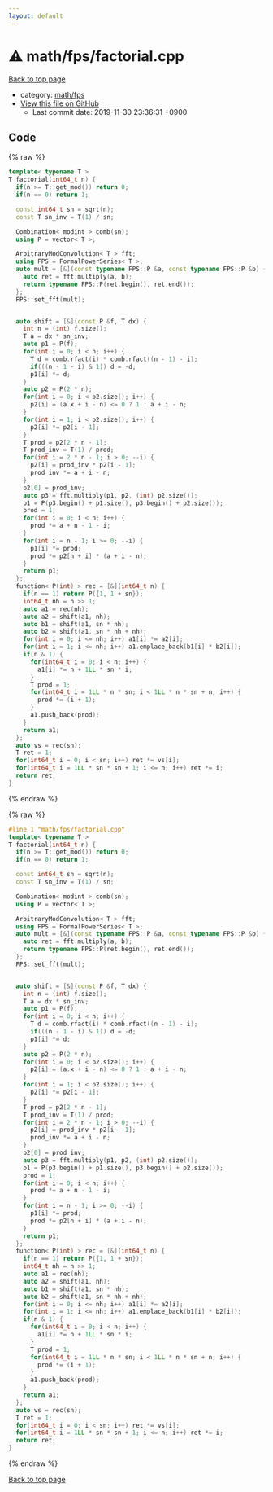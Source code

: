 ```yaml
---
layout: default
---
```


<!-- mathjax config similar to math.stackexchange -->
<script type="text/javascript" async
  src="https://cdnjs.cloudflare.com/ajax/libs/mathjax/2.7.5/MathJax.js?config=TeX-MML-AM_CHTML">
</script>
<script type="text/x-mathjax-config">
  MathJax.Hub.Config({
    TeX: { equationNumbers: { autoNumber: "AMS" }},
    tex2jax: {
      inlineMath: [ ['$','$'] ],
      processEscapes: true
    },
    "HTML-CSS": { matchFontHeight: false },
    displayAlign: "left",
    displayIndent: "2em"
  });
</script>

<script type="text/javascript" src="https://cdnjs.cloudflare.com/ajax/libs/jquery/3.4.1/jquery.min.js"></script>
<script src="https://cdn.jsdelivr.net/npm/jquery-balloon-js@1.1.2/jquery.balloon.min.js" integrity="sha256-ZEYs9VrgAeNuPvs15E39OsyOJaIkXEEt10fzxJ20+2I=" crossorigin="anonymous"></script>
<script type="text/javascript" src="../../../assets/js/copy-button.js"></script>
<link rel="stylesheet" href="../../../assets/css/copy-button.css" />


# :warning: math/fps/factorial.cpp

<a href="../../../index.html">Back to top page</a>

* category: <a href="../../../index.html#1201bfd5f7a5d1c5bfa65e9be4237f63">math/fps</a>
* <a href="{{ site.github.repository_url }}/blob/master/math/fps/factorial.cpp">View this file on GitHub</a>
    - Last commit date: 2019-11-30 23:36:31 +0900




## Code

<a id="unbundled"></a>
{% raw %}
```cpp
template< typename T >
T factorial(int64_t n) {
  if(n >= T::get_mod()) return 0;
  if(n == 0) return 1;

  const int64_t sn = sqrt(n);
  const T sn_inv = T(1) / sn;

  Combination< modint > comb(sn);
  using P = vector< T >;

  ArbitraryModConvolution< T > fft;
  using FPS = FormalPowerSeries< T >;
  auto mult = [&](const typename FPS::P &a, const typename FPS::P &b) {
    auto ret = fft.multiply(a, b);
    return typename FPS::P(ret.begin(), ret.end());
  };
  FPS::set_fft(mult);


  auto shift = [&](const P &f, T dx) {
    int n = (int) f.size();
    T a = dx * sn_inv;
    auto p1 = P(f);
    for(int i = 0; i < n; i++) {
      T d = comb.rfact(i) * comb.rfact((n - 1) - i);
      if(((n - 1 - i) & 1)) d = -d;
      p1[i] *= d;
    }
    auto p2 = P(2 * n);
    for(int i = 0; i < p2.size(); i++) {
      p2[i] = (a.x + i - n) <= 0 ? 1 : a + i - n;
    }
    for(int i = 1; i < p2.size(); i++) {
      p2[i] *= p2[i - 1];
    }
    T prod = p2[2 * n - 1];
    T prod_inv = T(1) / prod;
    for(int i = 2 * n - 1; i > 0; --i) {
      p2[i] = prod_inv * p2[i - 1];
      prod_inv *= a + i - n;
    }
    p2[0] = prod_inv;
    auto p3 = fft.multiply(p1, p2, (int) p2.size());
    p1 = P(p3.begin() + p1.size(), p3.begin() + p2.size());
    prod = 1;
    for(int i = 0; i < n; i++) {
      prod *= a + n - 1 - i;
    }
    for(int i = n - 1; i >= 0; --i) {
      p1[i] *= prod;
      prod *= p2[n + i] * (a + i - n);
    }
    return p1;
  };
  function< P(int) > rec = [&](int64_t n) {
    if(n == 1) return P({1, 1 + sn});
    int64_t nh = n >> 1;
    auto a1 = rec(nh);
    auto a2 = shift(a1, nh);
    auto b1 = shift(a1, sn * nh);
    auto b2 = shift(a1, sn * nh + nh);
    for(int i = 0; i <= nh; i++) a1[i] *= a2[i];
    for(int i = 1; i <= nh; i++) a1.emplace_back(b1[i] * b2[i]);
    if(n & 1) {
      for(int64_t i = 0; i < n; i++) {
        a1[i] *= n + 1LL * sn * i;
      }
      T prod = 1;
      for(int64_t i = 1LL * n * sn; i < 1LL * n * sn + n; i++) {
        prod *= (i + 1);
      }
      a1.push_back(prod);
    }
    return a1;
  };
  auto vs = rec(sn);
  T ret = 1;
  for(int64_t i = 0; i < sn; i++) ret *= vs[i];
  for(int64_t i = 1LL * sn * sn + 1; i <= n; i++) ret *= i;
  return ret;
}

```
{% endraw %}

<a id="bundled"></a>
{% raw %}
```cpp
#line 1 "math/fps/factorial.cpp"
template< typename T >
T factorial(int64_t n) {
  if(n >= T::get_mod()) return 0;
  if(n == 0) return 1;

  const int64_t sn = sqrt(n);
  const T sn_inv = T(1) / sn;

  Combination< modint > comb(sn);
  using P = vector< T >;

  ArbitraryModConvolution< T > fft;
  using FPS = FormalPowerSeries< T >;
  auto mult = [&](const typename FPS::P &a, const typename FPS::P &b) {
    auto ret = fft.multiply(a, b);
    return typename FPS::P(ret.begin(), ret.end());
  };
  FPS::set_fft(mult);


  auto shift = [&](const P &f, T dx) {
    int n = (int) f.size();
    T a = dx * sn_inv;
    auto p1 = P(f);
    for(int i = 0; i < n; i++) {
      T d = comb.rfact(i) * comb.rfact((n - 1) - i);
      if(((n - 1 - i) & 1)) d = -d;
      p1[i] *= d;
    }
    auto p2 = P(2 * n);
    for(int i = 0; i < p2.size(); i++) {
      p2[i] = (a.x + i - n) <= 0 ? 1 : a + i - n;
    }
    for(int i = 1; i < p2.size(); i++) {
      p2[i] *= p2[i - 1];
    }
    T prod = p2[2 * n - 1];
    T prod_inv = T(1) / prod;
    for(int i = 2 * n - 1; i > 0; --i) {
      p2[i] = prod_inv * p2[i - 1];
      prod_inv *= a + i - n;
    }
    p2[0] = prod_inv;
    auto p3 = fft.multiply(p1, p2, (int) p2.size());
    p1 = P(p3.begin() + p1.size(), p3.begin() + p2.size());
    prod = 1;
    for(int i = 0; i < n; i++) {
      prod *= a + n - 1 - i;
    }
    for(int i = n - 1; i >= 0; --i) {
      p1[i] *= prod;
      prod *= p2[n + i] * (a + i - n);
    }
    return p1;
  };
  function< P(int) > rec = [&](int64_t n) {
    if(n == 1) return P({1, 1 + sn});
    int64_t nh = n >> 1;
    auto a1 = rec(nh);
    auto a2 = shift(a1, nh);
    auto b1 = shift(a1, sn * nh);
    auto b2 = shift(a1, sn * nh + nh);
    for(int i = 0; i <= nh; i++) a1[i] *= a2[i];
    for(int i = 1; i <= nh; i++) a1.emplace_back(b1[i] * b2[i]);
    if(n & 1) {
      for(int64_t i = 0; i < n; i++) {
        a1[i] *= n + 1LL * sn * i;
      }
      T prod = 1;
      for(int64_t i = 1LL * n * sn; i < 1LL * n * sn + n; i++) {
        prod *= (i + 1);
      }
      a1.push_back(prod);
    }
    return a1;
  };
  auto vs = rec(sn);
  T ret = 1;
  for(int64_t i = 0; i < sn; i++) ret *= vs[i];
  for(int64_t i = 1LL * sn * sn + 1; i <= n; i++) ret *= i;
  return ret;
}

```
{% endraw %}

<a href="../../../index.html">Back to top page</a>

